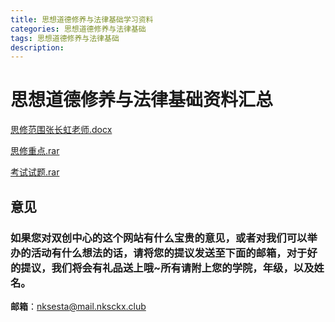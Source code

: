 ```yaml
---
title: 思想道德修养与法律基础学习资料
categories: 思想道德修养与法律基础
tags: 思想道德修养与法律基础
description: 
---
```


# 思想道德修养与法律基础资料汇总

<!--more-->

[思修范围张长虹老师.docx](https://gitee.com/nksckx/sixiu/raw/master/思修范围%20张长虹老师.docx)

[思修重点.rar](https://gitee.com/nksckx/sixiu/raw/master/思修重点.rar)

[考试试题.rar](https://gitee.com/nksckx/sixiu/raw/master/考试试题.rar)

## 意见

### 如果您对双创中心的这个网站有什么宝贵的意见，或者对我们可以举办的活动有什么想法的话，请将您的提议发送至下面的邮箱，对于好的提议，我们将会有礼品送上哦~所有请附上您的学院，年级，以及姓名。

**邮箱**：nksesta@mail.nksckx.club
